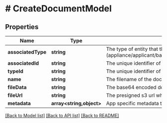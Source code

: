 # # CreateDocumentModel

## Properties

Name | Type | Description | Notes
------------ | ------------- | ------------- | -------------
**associatedType** | **string** | The type of entity that the document is associated with (appliance/applicant/bankStatement/batch/certificate/contact/depositCertificate/estate/estateUnit/idCheck/keySet/landlord/nominalTransaction/property/tenancy/tenancyCheck/tenancyRenewal/worksOrder) |
**associatedId** | **string** | The unique identifier of the entity that the document is associated with |
**typeId** | **string** | The unique identifier of the type of document |
**name** | **string** | The filename of the document |
**fileData** | **string** | The base64 encoded document content, prefixed with the content type (eg. data:text/plain;base64,VGVzdCBmaWxl)  This supports upto 6MB | [optional]
**fileUrl** | **string** | The presigned s3 url which a document has been uploaded to (This supports files up to 30MB) | [optional]
**metadata** | **array<string,object>** | App specific metadata to set against the document | [optional]

[[Back to Model list]](../../README.md#models) [[Back to API list]](../../README.md#endpoints) [[Back to README]](../../README.md)
